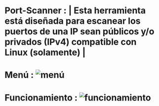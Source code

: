 # Port-Scanner : | Esta herramienta está diseñada para escanear los puertos de una IP sean públicos y/o privados (IPv4) compatible con Linux (solamente) |

# Menú : ![menú](https://github.com/user-attachments/assets/b9630487-ca44-4322-bdce-ec2751e6449f)





# Funcionamiento : ![funcionamiento](https://github.com/user-attachments/assets/ec57d02e-4662-42e5-badc-ec34c8fa5238)
